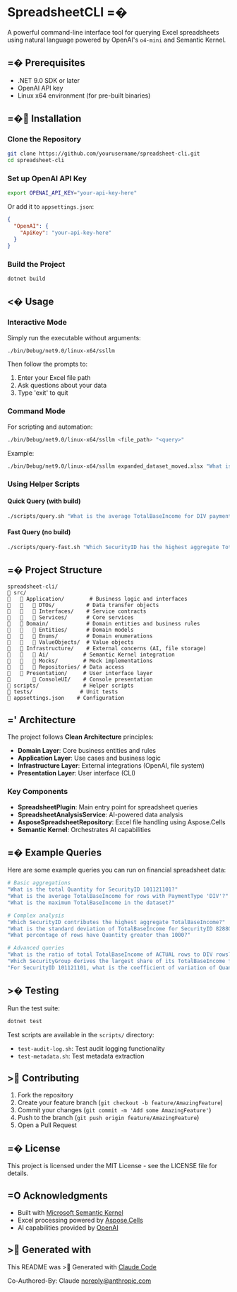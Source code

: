 # SpreadsheetCLI =�

A powerful command-line interface tool for querying Excel spreadsheets using natural language powered by OpenAI's `o4-mini` and Semantic Kernel.

## =� Prerequisites

- .NET 9.0 SDK or later
- OpenAI API key
- Linux x64 environment (for pre-built binaries)

## =� Installation

### Clone the Repository
```bash
git clone https://github.com/yourusername/spreadsheet-cli.git
cd spreadsheet-cli
```

### Set up OpenAI API Key
```bash
export OPENAI_API_KEY="your-api-key-here"
```

Or add it to `appsettings.json`:
```json
{
  "OpenAI": {
    "ApiKey": "your-api-key-here"
  }
}
```

### Build the Project
```bash
dotnet build
```

## <� Usage

### Interactive Mode
Simply run the executable without arguments:
```bash
./bin/Debug/net9.0/linux-x64/ssllm
```

Then follow the prompts to:
1. Enter your Excel file path
2. Ask questions about your data
3. Type 'exit' to quit

### Command Mode
For scripting and automation:
```bash
./bin/Debug/net9.0/linux-x64/ssllm <file_path> "<query>"
```

Example:
```bash
./bin/Debug/net9.0/linux-x64/ssllm expanded_dataset_moved.xlsx "What is the total Quantity for SecurityID 101121101?"
```

### Using Helper Scripts

#### Quick Query (with build)
```bash
./scripts/query.sh "What is the average TotalBaseIncome for DIV payments?"
```

#### Fast Query (no build)
```bash
./scripts/query-fast.sh "Which SecurityID has the highest aggregate TotalBaseIncome?"
```

## =� Project Structure

```
spreadsheet-cli/
   src/
      Application/        # Business logic and interfaces
         DTOs/          # Data transfer objects
         Interfaces/    # Service contracts
         Services/      # Core services
      Domain/            # Domain entities and business rules
         Entities/      # Domain models
         Enums/         # Domain enumerations
         ValueObjects/  # Value objects
      Infrastructure/    # External concerns (AI, file storage)
         Ai/           # Semantic Kernel integration
         Mocks/        # Mock implementations
         Repositories/ # Data access
      Presentation/     # User interface layer
          ConsoleUI/    # Console presentation
   scripts/              # Helper scripts
   tests/               # Unit tests
   appsettings.json    # Configuration

```

## =' Architecture

The project follows **Clean Architecture** principles:

- **Domain Layer**: Core business entities and rules
- **Application Layer**: Use cases and business logic
- **Infrastructure Layer**: External integrations (OpenAI, file system)
- **Presentation Layer**: User interface (CLI)

### Key Components

- **SpreadsheetPlugin**: Main entry point for spreadsheet queries
- **SpreadsheetAnalysisService**: AI-powered data analysis
- **AsposeSpreadsheetRepository**: Excel file handling using Aspose.Cells
- **Semantic Kernel**: Orchestrates AI capabilities

## =� Example Queries

Here are some example queries you can run on financial spreadsheet data:

```bash
# Basic aggregations
"What is the total Quantity for SecurityID 101121101?"
"What is the average TotalBaseIncome for rows with PaymentType 'DIV'?"
"What is the maximum TotalBaseIncome in the dataset?"

# Complex analysis
"Which SecurityID contributes the highest aggregate TotalBaseIncome?"
"What is the standard deviation of TotalBaseIncome for SecurityID 828806109?"
"What percentage of rows have Quantity greater than 1000?"

# Advanced queries
"What is the ratio of total TotalBaseIncome of ACTUAL rows to DIV rows?"
"Which SecurityGroup derives the largest share of its TotalBaseIncome from DIV payments?"
"For SecurityID 101121101, what is the coefficient of variation of Quantity?"
```

## >� Testing

Run the test suite:
```bash
dotnet test
```

Test scripts are available in the `scripts/` directory:
- `test-audit-log.sh`: Test audit logging functionality
- `test-metadata.sh`: Test metadata extraction

## > Contributing

1. Fork the repository
2. Create your feature branch (`git checkout -b feature/AmazingFeature`)
3. Commit your changes (`git commit -m 'Add some AmazingFeature'`)
4. Push to the branch (`git push origin feature/AmazingFeature`)
5. Open a Pull Request

## =� License

This project is licensed under the MIT License - see the LICENSE file for details.

## =O Acknowledgments

- Built with [Microsoft Semantic Kernel](https://github.com/microsoft/semantic-kernel)
- Excel processing powered by [Aspose.Cells](https://products.aspose.com/cells/net/)
- AI capabilities provided by [OpenAI](https://openai.com/)

## > Generated with
This README was > Generated with [Claude Code](https://claude.ai/code)

Co-Authored-By: Claude <noreply@anthropic.com>